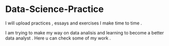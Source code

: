 # Data-Science-Practice
I will upload practices , essays and exercises I make time to time .

I am trying to make my way on data analisis  and learning to become a better data analyst . Here u can check some of my work .

